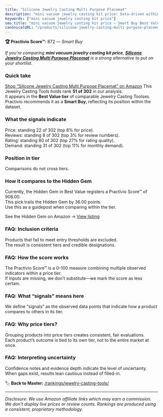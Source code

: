 ```yaml
---
title: "Silicone Jewelry Casting Multi Purpose Placemat"
description: "mini vacuum jewelry casting kit price: Data-driven within Best Value ranking using the Practivio Score™. Positioned by quality, value, demand, findability, mom…"
keywords: ["mini vacuum jewelry casting kit price"]
seo_title: "mini vacuum jewelry casting kit price — Smart Buy Best Value (2025)"
canonicalURL: "/products/silicone-jewelry-casting-multi-purpose-placemat-B08RD2J1NC/"
---
```


**🏆 Practivio Score™:** 872 — _Smart Buy_


*If you're comparing **mini vacuum jewelry casting kit price**, **[Silicone Jewelry Casting Multi Purpose Placemat](https://www.amazon.com/dp/B08RD2J1NC?tag=practivio-20)** is a strong alternative to put on your shortlist.*
### Quick take
[Shop “Silicone Jewelry Casting Multi Purpose Placemat” on Amazon](https://www.amazon.com/dp/B08RD2J1NC?tag=practivio-20)
This Jewelry Casting Tools holds rank **51 of 302** in our analysis.  
It appears in the **Best Value tier** of comparable Jewelry Casting Toolses.  
Practivio recommends it as a **Smart Buy**, reflecting its position within the dataset.

### What the signals indicate
Price: standing 22 of 302 (top 8% for price).  
Reviews: standing 8 of 302 (top 3% for review numbers).  
Rating: standing 80 of 302 (top 27% for rating quality).  
Demand: standing 31 of 302 (top 11% for monthly demand).

### Position in tier
Comparisons do not cross tiers.

### How it compares to the Hidden Gem
Currently, the Hidden Gem in Best Value registers a Practivio Score™ of 908.00.  
This pick trails the Hidden Gem by 36.00 points.  
Use this as a guidepost when comparing within the tier.  

See the Hidden Gem on Amazon → [View listing](https://www.amazon.com/dp/B07S1MLQMJ?tag=practivio-20)

### FAQ: Inclusion criteria
Products that fail to meet entry thresholds are excluded.  
The result is consistent tiers and credible designations.

### FAQ: How the score works
The Practivio Score™ is a 0–100 measure combining multiple observed indicators within a price tier.  
If inputs are missing, we don’t substitute—we mark the score as less certain.

### FAQ: What “signals” means here
We define “signals” as the observed data points that indicate how a product compares to others in its tier.

### FAQ: Why price tiers?
Grouping products into price tiers creates consistent, fair evaluations.  
Each product’s outcome is tied to its own tier, not to the entire market at once.

### FAQ: Interpreting uncertainty
Confidence notes and evidence depth indicate the level of uncertainty.  
When gaps exist, results lean cautious instead of filled-in.


🏷️ **Back to Master:** [/rankings/jewelry-casting-tools/](/rankings/jewelry-casting-tools/)

---
_Disclosure: We use Amazon affiliate links which may earn a commission. We don’t display live prices or review counts. Rankings are produced using a consistent, proprietary methodology._
